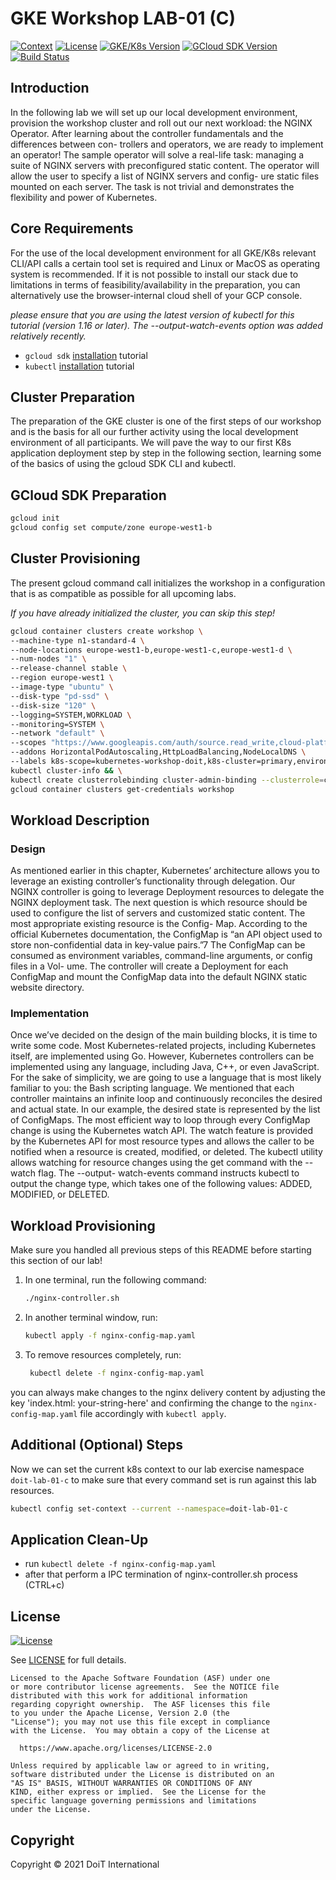 # GKE Workshop LAB-01 (C)

[![Context](https://img.shields.io/badge/GKE%20Fundamentals-1-blue.svg)](#)
[![License](https://img.shields.io/badge/License-Apache%202.0-blue.svg)](https://opensource.org/licenses/Apache-2.0)
[![GKE/K8s Version](https://img.shields.io/badge/k8s%20version-1.18.20-blue.svg)](#)
[![GCloud SDK Version](https://img.shields.io/badge/gcloud%20version-359.0.0-blue.svg)](#)
[![Build Status](https://img.shields.io/badge/status-unstable-E47911.svg)](#)

## Introduction

In the following lab we will set up our local development environment, provision the workshop cluster and roll out our next workload: the NGINX Operator. After learning about the controller fundamentals and the differences between con- trollers and operators, we are ready to implement an operator! The sample operator will solve a real-life task: managing a suite of NGINX servers with preconfigured static content. The operator will allow the user to specify a list of NGINX servers and config- ure static files mounted on each server. The task is not trivial and demonstrates the flexibility and power of Kubernetes.

## Core Requirements

For the use of the local development environment for all GKE/K8s relevant CLI/API calls a certain tool set is required and Linux or MacOS as operating system is recommended. If it is not possible to install our stack due to limitations in terms of feasibility/availability in the preparation, you can alternatively use the browser-internal cloud shell of your GCP console.

_please ensure that you are using the latest version of kubectl for this tutorial (version 1.16 or later). The --output-watch-events option was added relatively recently._

- `gcloud sdk` [installation](https://cloud.google.com/sdk/docs/install) tutorial
- `kubectl` [installation](https://kubernetes.io/docs/tasks/tools/) tutorial

## Cluster Preparation

The preparation of the GKE cluster is one of the first steps of our workshop and is the basis for all our further activity using the local development environment of all participants. We will pave the way to our first K8s application deployment step by step in the following section, learning some of the basics of using the gcloud SDK CLI and kubectl.

## GCloud SDK Preparation

```bash
gcloud init
gcloud config set compute/zone europe-west1-b
```

## Cluster Provisioning

The present gcloud command call initializes the workshop in a configuration that is as compatible as possible for all upcoming labs.

_If you have already initialized the cluster, you can skip this step!_

```bash
gcloud container clusters create workshop \
--machine-type n1-standard-4 \
--node-locations europe-west1-b,europe-west1-c,europe-west1-d \
--num-nodes "1" \
--release-channel stable \
--region europe-west1 \
--image-type "ubuntu" \
--disk-type "pd-ssd" \
--disk-size "120" \
--logging=SYSTEM,WORKLOAD \
--monitoring=SYSTEM \
--network "default" \
--scopes "https://www.googleapis.com/auth/source.read_write,cloud-platform" \
--addons HorizontalPodAutoscaling,HttpLoadBalancing,NodeLocalDNS \
--labels k8s-scope=kubernetes-workshop-doit,k8s-cluster=primary,environment=workshop && \
kubectl cluster-info && \
kubectl create clusterrolebinding cluster-admin-binding --clusterrole=cluster-admin --user=$(gcloud config get-value account) && \
gcloud container clusters get-credentials workshop
```

## Workload Description

### Design

As mentioned earlier in this chapter, Kubernetes’ architecture allows you to leverage an existing controller’s functionality through delegation. Our NGINX controller is going to leverage Deployment resources to delegate the NGINX deployment task.
The next question is which resource should be used to configure the list of servers and customized static content. The most appropriate existing resource is the Config- Map. According to the official Kubernetes documentation, the ConfigMap is “an API object used to store non-confidential data in key-value pairs.”7 The ConfigMap can be consumed as environment variables, command-line arguments, or config files in a Vol- ume. The controller will create a Deployment for each ConfigMap and mount the ConfigMap data into the default NGINX static website directory.

### Implementation

Once we’ve decided on the design of the main building blocks, it is time to write some code. Most Kubernetes-related projects, including Kubernetes itself, are implemented using Go. However, Kubernetes controllers can be implemented using any language, including Java, C++, or even JavaScript. For the sake of simplicity, we are going to use a language that is most likely familiar to you: the Bash scripting language. We mentioned that each controller maintains an infinite loop and continuously reconciles the desired and actual state. In our example, the desired state is represented by the list of ConfigMaps. The most efficient way to loop through every ConfigMap change is using the Kubernetes watch API. The watch feature is provided by the Kubernetes API for most resource types and allows the caller to be notified when a resource is created, modified, or deleted. The kubectl utility allows watching for resource changes using the get command with the --watch flag. The --output- watch-events command instructs kubectl to output the change type, which takes one of the following values: ADDED, MODIFIED, or DELETED.

## Workload Provisioning

Make sure you handled all previous steps of this README before starting this section of our lab!

1. In one terminal, run the following command:

   ```bash
   ./nginx-controller.sh
   ```

2. In another terminal window, run:

   ```bash
   kubectl apply -f nginx-config-map.yaml
   ```

3. To remove resources completely, run:
   ```bash
    kubectl delete -f nginx-config-map.yaml
   ```

you can always make changes to the nginx delivery content by adjusting the key 'index.html: your-string-here' and confirming the change to the `nginx-config-map.yaml` file accordingly with `kubectl apply`.

## Additional (Optional) Steps

Now we can set the current k8s context to our lab exercise namespace `doit-lab-01-c` to make sure that every command set is run against this lab resources.

```bash
kubectl config set-context --current --namespace=doit-lab-01-c
```

## Application Clean-Up

- run `kubectl delete -f nginx-config-map.yaml`
- after that perform a IPC termination of nginx-controller.sh process (CTRL+c)

## License

[![License](https://img.shields.io/badge/License-Apache%202.0-blue.svg)](https://opensource.org/licenses/Apache-2.0)

See [LICENSE](LICENSE) for full details.

    Licensed to the Apache Software Foundation (ASF) under one
    or more contributor license agreements.  See the NOTICE file
    distributed with this work for additional information
    regarding copyright ownership.  The ASF licenses this file
    to you under the Apache License, Version 2.0 (the
    "License"); you may not use this file except in compliance
    with the License.  You may obtain a copy of the License at

      https://www.apache.org/licenses/LICENSE-2.0

    Unless required by applicable law or agreed to in writing,
    software distributed under the License is distributed on an
    "AS IS" BASIS, WITHOUT WARRANTIES OR CONDITIONS OF ANY
    KIND, either express or implied.  See the License for the
    specific language governing permissions and limitations
    under the License.

## Copyright

Copyright © 2021 DoiT International
